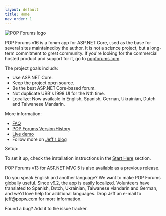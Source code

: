 ```yaml
---
layout: default
title: Home
nav_order: 1
---
```

![POP Forums logo](https://avatars2.githubusercontent.com/u/8217691?s=200&v=4)

POP Forums v16 is a forum app for ASP.NET Core, used as the base for several sites maintained by the author. It is not a science project, but a long-term commitment to great community. If you're looking for the commercial hosted product and support for it, go to [popforums.com](https://popforums.com/).

The project goals include: 
* Use ASP.NET Core.
* Keep the project open source.
* Be the best ASP.NET Core-based forum.
* Not duplicate UBB's 1998 UI for the Nth time.
* Localize: Now available in English, Spanish, German, Ukrainian, Dutch and Taiwanese Mandarin.

More information: 
* [FAQ](faq.md)
* [POP Forums Version History](versionhistory.md)
* [Live demo](https://popforumsdev.azurewebsites.net/Forums)
* Follow more on [Jeff's blog](https://jeffputz.com/)

Setup:

To set it up, check the installation instructions in the [Start Here](starthere.md) section.

POP Forums v13 for ASP.NET MVC 5 is also available as a previous release.

Do you speak English and another language? We want to make POP Forums globally useful. Since v9.2, the app is easily localized. Volunteers have translated to Spanish, Dutch, Ukrainian, Taiwanese Mandarin and German, and we'd love help for additional languages. Drop Jeff an e-mail to jeff@popw.com for more information.

Found a bug? Add it to the issue tracker.